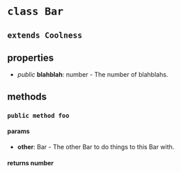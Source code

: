 # `class Bar`

## `extends Coolness`

## properties

- _public_ **blahblah**: number - The number of blahblahs.

## methods

### `public method foo`

#### params

- **other**: Bar - The other Bar to do things to this Bar with.

#### returns number
